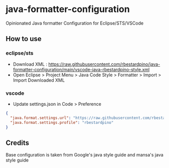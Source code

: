 # java-formatter-configuration

Opinionated Java formatter Configuration for Eclipse/STS/VSCode

## How to use

### eclipse/sts

- Download XML : https://raw.githubusercontent.com/rbestardpino/java-formatter-configuration/main/vscode-java-rbestardpino-style.xml
- Open Eclipse > Project Menu > Java Code Style > Formatter > Import > Import Downloaded XML

### vscode

- Update settings.json in Code > Preference

```json
{
  "java.format.settings.url": "https://raw.githubusercontent.com/rbestardpino/java-formatter-configuration/main/vscode-java-rbestardpino-style.xml",
  "java.format.settings.profile": "rbestardpino"
}
```

## Credits

Base configuration is taken from Google's java style guide and mansa's java style guide
